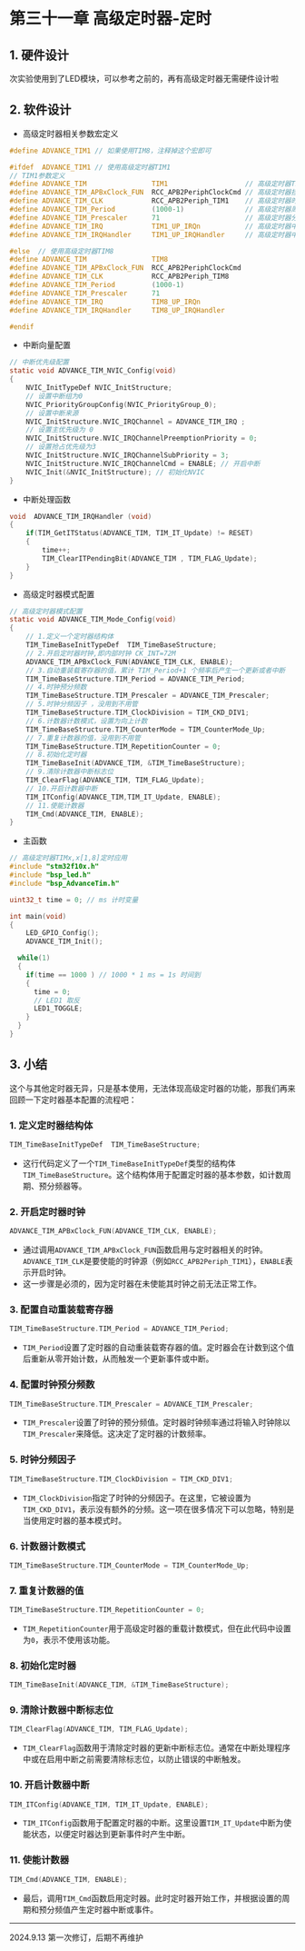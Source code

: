 # 第三十一章 高级定时器-定时

## 1. 硬件设计

次实验使用到了LED模块，可以参考之前的，再有高级定时器无需硬件设计啦

## 2. 软件设计

- 高级定时器相关参数宏定义

```c
#define ADVANCE_TIM1 // 如果使用TIM8，注释掉这个宏即可

#ifdef  ADVANCE_TIM1 // 使用高级定时器TIM1
// TIM1参数定义
#define ADVANCE_TIM                TIM1                   // 高级定时器TIM1
#define ADVANCE_TIM_APBxClock_FUN  RCC_APB2PeriphClockCmd // 高级定时器挂载APB2时钟
#define ADVANCE_TIM_CLK            RCC_APB2Periph_TIM1    // 高级定时器时钟源
#define ADVANCE_TIM_Period         (1000-1)               // 高级定时器周期
#define ADVANCE_TIM_Prescaler      71                     // 高级定时器分频系数
#define ADVANCE_TIM_IRQ            TIM1_UP_IRQn           // 高级定时器中断向量
#define ADVANCE_TIM_IRQHandler     TIM1_UP_IRQHandler     // 高级定时器中断服务函数

#else  // 使用高级定时器TIM8
#define ADVANCE_TIM                TIM8
#define ADVANCE_TIM_APBxClock_FUN  RCC_APB2PeriphClockCmd
#define ADVANCE_TIM_CLK            RCC_APB2Periph_TIM8
#define ADVANCE_TIM_Period         (1000-1)
#define ADVANCE_TIM_Prescaler      71
#define ADVANCE_TIM_IRQ            TIM8_UP_IRQn
#define ADVANCE_TIM_IRQHandler     TIM8_UP_IRQHandler

#endif
```

- 中断向量配置

```c
// 中断优先级配置
static void ADVANCE_TIM_NVIC_Config(void)
{
    NVIC_InitTypeDef NVIC_InitStructure; 
    // 设置中断组为0
    NVIC_PriorityGroupConfig(NVIC_PriorityGroup_0);        
    // 设置中断来源
    NVIC_InitStructure.NVIC_IRQChannel = ADVANCE_TIM_IRQ ;    
    // 设置主优先级为 0
    NVIC_InitStructure.NVIC_IRQChannelPreemptionPriority = 0;     
    // 设置抢占优先级为3
    NVIC_InitStructure.NVIC_IRQChannelSubPriority = 3;    
    NVIC_InitStructure.NVIC_IRQChannelCmd = ENABLE; // 开启中断
    NVIC_Init(&NVIC_InitStructure); // 初始化NVIC
}
```

- 中断处理函数

```c
void  ADVANCE_TIM_IRQHandler (void)
{
    if(TIM_GetITStatus(ADVANCE_TIM, TIM_IT_Update) != RESET) 
    {    
        time++;
        TIM_ClearITPendingBit(ADVANCE_TIM , TIM_FLAG_Update);           
    }             
}
```

- 高级定时器模式配置

```c
// 高级定时器模式配置
static void ADVANCE_TIM_Mode_Config(void)
{
    // 1.定义一个定时器结构体
    TIM_TimeBaseInitTypeDef  TIM_TimeBaseStructure;        
    // 2.开启定时器时钟,即内部时钟 CK_INT=72M
    ADVANCE_TIM_APBxClock_FUN(ADVANCE_TIM_CLK, ENABLE);    
    // 3.自动重装载寄存器的值，累计 TIM_Period+1 个频率后产生一个更新或者中断
    TIM_TimeBaseStructure.TIM_Period = ADVANCE_TIM_Period;
    // 4.时钟预分频数
    TIM_TimeBaseStructure.TIM_Prescaler = ADVANCE_TIM_Prescaler;    
    // 5.时钟分频因子 ，没用到不用管
    TIM_TimeBaseStructure.TIM_ClockDivision = TIM_CKD_DIV1;        
    // 6.计数器计数模式，设置为向上计数
    TIM_TimeBaseStructure.TIM_CounterMode = TIM_CounterMode_Up;         
    // 7.重复计数器的值，没用到不用管
    TIM_TimeBaseStructure.TIM_RepetitionCounter = 0;    
    // 8.初始化定时器
    TIM_TimeBaseInit(ADVANCE_TIM, &TIM_TimeBaseStructure);
    // 9.清除计数器中断标志位
    TIM_ClearFlag(ADVANCE_TIM, TIM_FLAG_Update);
    // 10.开启计数器中断
    TIM_ITConfig(ADVANCE_TIM,TIM_IT_Update, ENABLE);
    // 11.使能计数器
    TIM_Cmd(ADVANCE_TIM, ENABLE);
}
```

- 主函数

```c
// 高级定时器TIMx,x[1,8]定时应用
#include "stm32f10x.h"
#include "bsp_led.h"
#include "bsp_AdvanceTim.h" 

uint32_t time = 0; // ms 计时变量 

int main(void)
{ 
    LED_GPIO_Config();
    ADVANCE_TIM_Init();

  while(1)
  {
    if(time == 1000 ) // 1000 * 1 ms = 1s 时间到 
    {
      time = 0;
      // LED1 取反      
      LED1_TOGGLE; 
    }        
  }
}
```

## 3. 小结

这个与其他定时器无异，只是基本使用，无法体现高级定时器的功能，那我们再来回顾一下定时器基本配置的流程吧：

### **1. 定义定时器结构体**

```c
TIM_TimeBaseInitTypeDef  TIM_TimeBaseStructure;
```

- 这行代码定义了一个`TIM_TimeBaseInitTypeDef`类型的结构体`TIM_TimeBaseStructure`。这个结构体用于配置定时器的基本参数，如计数周期、预分频器等。

### **2. 开启定时器时钟**

```c
ADVANCE_TIM_APBxClock_FUN(ADVANCE_TIM_CLK, ENABLE);
```

- 通过调用`ADVANCE_TIM_APBxClock_FUN`函数启用与定时器相关的时钟。`ADVANCE_TIM_CLK`是要使能的时钟源（例如`RCC_APB2Periph_TIM1`），`ENABLE`表示开启时钟。
- 这一步骤是必须的，因为定时器在未使能其时钟之前无法正常工作。

### **3. 配置自动重装载寄存器**

```c
TIM_TimeBaseStructure.TIM_Period = ADVANCE_TIM_Period;
```

- `TIM_Period`设置了定时器的自动重装载寄存器的值。定时器会在计数到这个值后重新从零开始计数，从而触发一个更新事件或中断。

### **4. 配置时钟预分频数**

```c
TIM_TimeBaseStructure.TIM_Prescaler = ADVANCE_TIM_Prescaler;
```

- `TIM_Prescaler`设置了时钟的预分频值。定时器时钟频率通过将输入时钟除以`TIM_Prescaler`来降低。这决定了定时器的计数频率。

### **5. 时钟分频因子**

```c
TIM_TimeBaseStructure.TIM_ClockDivision = TIM_CKD_DIV1;
```

- `TIM_ClockDivision`指定了时钟的分频因子。在这里，它被设置为`TIM_CKD_DIV1`，表示没有额外的分频。这一项在很多情况下可以忽略，特别是当使用定时器的基本模式时。

### **6. 计数器计数模式**

```c
TIM_TimeBaseStructure.TIM_CounterMode = TIM_CounterMode_Up;
```

### **7. 重复计数器的值**

```c
TIM_TimeBaseStructure.TIM_RepetitionCounter = 0;
```

- `TIM_RepetitionCounter`用于高级定时器的重载计数模式，但在此代码中设置为`0`，表示不使用该功能。

### **8. 初始化定时器**

```c
TIM_TimeBaseInit(ADVANCE_TIM, &TIM_TimeBaseStructure);
```

### **9. 清除计数器中断标志位**

```c
TIM_ClearFlag(ADVANCE_TIM, TIM_FLAG_Update);
```

- `TIM_ClearFlag`函数用于清除定时器的更新中断标志位。通常在中断处理程序中或在启用中断之前需要清除标志位，以防止错误的中断触发。

### **10. 开启计数器中断**

```c
TIM_ITConfig(ADVANCE_TIM, TIM_IT_Update, ENABLE);
```

- `TIM_ITConfig`函数用于配置定时器的中断。这里设置`TIM_IT_Update`中断为使能状态，以便定时器达到更新事件时产生中断。

### **11. 使能计数器**

```c
TIM_Cmd(ADVANCE_TIM, ENABLE);
```

- 最后，调用`TIM_Cmd`函数启用定时器。此时定时器开始工作，并根据设置的周期和预分频值产生定时器中断或事件。

---

2024.9.13 第一次修订，后期不再维护
